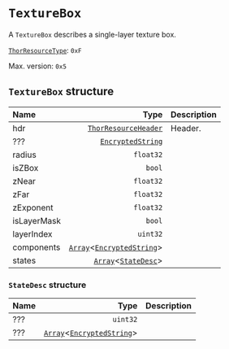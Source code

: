 # `TextureBox`

A `TextureBox` describes a single-layer texture box.

[`ThorResourceType`](./index.md#thorresourcetype-enum): `0xF`

Max. version: `0x5`

## `TextureBox` structure

| Name | Type | Description |
| :-- | --: | --- |
| hdr | [`ThorResourceHeader`](./index.md#thorresourceheader-structure) | Header. |
| ??? | [`EncryptedString`](../base.md#encryptedstring-structure) |  |
| radius | `float32` |  |
| isZBox | `bool` |  |
| zNear | `float32` |  |
| zFar | `float32` |  |
| zExponent | `float32` |  |
| isLayerMask | `bool` |  |
| layerIndex | `uint32` |  |
| components | [`Array`](../base.md#array-structure)<[`EncryptedString`](../base.md#encryptedstring-structure)> |  |
| states | [`Array`](../base.md#array-structure)<[`StateDesc`](#statedesc-structure)> |  |

### `StateDesc` structure

| Name | Type | Description |
| :-- | --: | --- |
| ??? | `uint32` |  |
| ??? | [`Array`](../base.md#array-structure)<[`EncryptedString`](../base.md#encryptedstring-structure)> |  |
